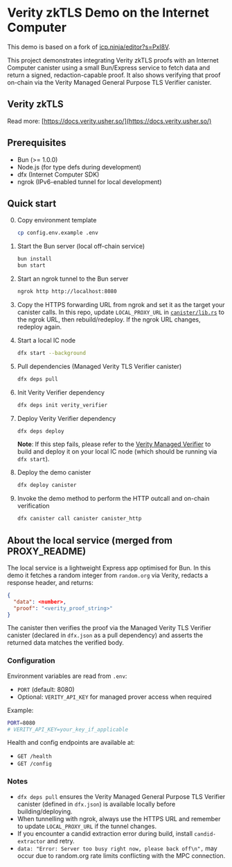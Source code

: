 # Verity zkTLS Demo on the Internet Computer

This demo is based on a fork of [icp.ninja/editor?s=Pxl8V](https://icp.ninja/editor?s=Pxl8V).

This project demonstrates integrating Verity zkTLS proofs with an Internet Computer canister using a small Bun/Express service to fetch data and return a signed, redaction-capable proof. It also shows verifying that proof on-chain via the Verity Managed General Purpose TLS Verifier canister.

## Verity zkTLS

Read more: [https://docs.verity.usher.so/](https://docs.verity.usher.so/)

## Prerequisites

- Bun (>= 1.0.0)
- Node.js (for type defs during development)
- dfx (Internet Computer SDK)
- ngrok (IPv6-enabled tunnel for local development)

## Quick start

0. Copy environment template

   ```bash
   cp config.env.example .env
   ```

1. Start the Bun server (local off-chain service)

   ```bash
   bun install
   bun start
   ```

2. Start an ngrok tunnel to the Bun server

   ```bash
   ngrok http http://localhost:8080
   ```

3. Copy the HTTPS forwarding URL from ngrok and set it as the target your canister calls. In this repo, update `LOCAL_PROXY_URL` in [`canister/lib.rs`](./canister/lib.rs) to the ngrok URL, then rebuild/redeploy. If the ngrok URL changes, redeploy again.

4. Start a local IC node

   ```bash
   dfx start --background
   ```

5. Pull dependencies (Managed Verity TLS Verifier canister)

   ```bash
   dfx deps pull
   ```

6. Init Verity Verifier dependency

   ```bash
   dfx deps init verity_verifier
   ```

7. Deploy Verity Verifier dependency

   ```bash
   dfx deps deploy
   ```
   
   **Note**: If this step fails, please refer to the [Verity Managed Verifier](https://github.com/usherlabs/verity-dp/tree/main/ic/managed/verifier) to build and deploy it on your local IC node (which should be running via `dfx start`).

8. Deploy the demo canister

   ```bash
   dfx deploy canister
   ```

9. Invoke the demo method to perform the HTTP outcall and on-chain verification

   ```bash
   dfx canister call canister canister_http
   ```

## About the local service (merged from PROXY_README)

The local service is a lightweight Express app optimised for Bun. In this demo it fetches a random integer from `random.org` via Verity, redacts a response header, and returns:

```json
{
  "data": <number>,
  "proof": "<verity_proof_string>"
}
```

The canister then verifies the proof via the Managed Verity TLS Verifier canister (declared in `dfx.json` as a pull dependency) and asserts the returned data matches the verified body.

### Configuration

Environment variables are read from `.env`:

- `PORT` (default: 8080)
- Optional: `VERITY_API_KEY` for managed prover access when required

Example:

```bash
PORT=8080
# VERITY_API_KEY=your_key_if_applicable
```

Health and config endpoints are available at:

- `GET /health`
- `GET /config`

### Notes

- `dfx deps pull` ensures the Verity Managed General Purpose TLS Verifier canister (defined in `dfx.json`) is available locally before building/deploying.
- When tunnelling with ngrok, always use the HTTPS URL and remember to update `LOCAL_PROXY_URL` if the tunnel changes.
- If you encounter a candid extraction error during build, install `candid-extractor` and retry.
- `data: "Error: Server too busy right now, please back off\n",` may occur due to random.org rate limits conflicting with the MPC connection.